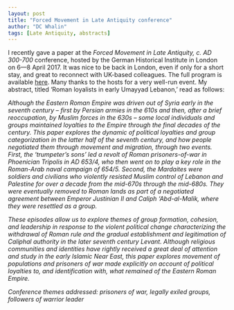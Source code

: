 ```yaml
---
layout: post
title: "Forced Movement in Late Antiquity conference"
author: "DC Whalin"
tags: [Late Antiquity, abstracts]
---
```


I recently gave a paper at the *Forced Movement in Late Antiquity, c. AD 300-700* conference, hosted by the German Historical Institute in London on 6—8 April 2017. It was nice to be back in London, even if only for a short stay, and great to reconnect with UK-based colleagues. The full program is available [here]( https://blog.clericalexile.org/2017/02/27/forced-movement-in-late-antiquity-provisional-programme/). Many thanks to the hosts for a very well-run event. My abstract, titled ‘Roman loyalists in early Umayyad Lebanon,’ read as follows:

*Although the Eastern Roman Empire was driven out of Syria early in the seventh century – first by Persian armies in the 610s and then, after a brief reoccupation, by Muslim forces in the 630s – some local individuals and groups maintained loyalties to the Empire through the final decades of the century. This paper explores the dynamic of political loyalties and group categorization in the latter half of the seventh century, and how people negotiated them through movement and migration, through two events. First, the ‘trumpeter’s sons’ led a revolt of Roman prisoners-of-war in Phoenician Tripolis in AD 653/4, who then went on to play a key role in the Roman-Arab naval campaign of 654/5. Second, the Mardaites were soldiers and civilians who violently resisted Muslim control of Lebanon and Palestine for over a decade from the mid-670s through the mid-680s. They were eventually removed to Roman lands as part of a negotiated agreement between Emperor Justinian II and Caliph ‘Abd-al-Malik, where they were resettled as a group.*

*These episodes allow us to explore themes of group formation, cohesion, and leadership in response to the violent political change characterizing the withdrawal of Roman rule and the gradual establishment and legitimation of Caliphal authority in the later seventh century Levant. Although religious communities and identities have rightly received a great deal of attention and study in the early Islamic Near East, this paper explores movement of populations and prisoners of war made explicitly on account of political loyalties to, and identification with, what remained of the Eastern Roman Empire.*

*Conference themes addressed: prisoners of war, legally exiled groups, followers of warrior leader*
